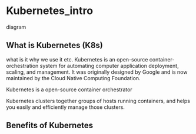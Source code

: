 # Kubernetes_intro

diagram

## What is Kubernetes (K8s)
what is it why we use it etc.
Kubernetes is an open-source container-orchestration system for automating computer application deployment, scaling, and management. It was originally designed by Google and is now maintained by the Cloud Native Computing Foundation.

Kubernetes is a open-source container orchestrator

Kubernetes clusters together groups of hosts running containers, and helps you easily and efficiently manage those clusters.


## Benefits of Kubernetes

